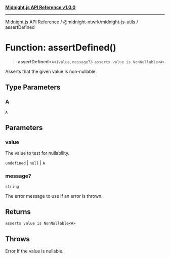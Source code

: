 [**Midnight.js API Reference v1.0.0**](../../../README.md)

***

[Midnight.js API Reference](../../../packages.md) / [@midnight-ntwrk/midnight-js-utils](../README.md) / assertDefined

# Function: assertDefined()

> **assertDefined**\<`A`\>(`value`, `message`?): `asserts value is NonNullable<A>`

Asserts that the given value is non-nullable.

## Type Parameters

### A

`A`

## Parameters

### value

The value to test for nullability.

`undefined` | `null` | `A`

### message?

`string`

The error message to use if an error is thrown.

## Returns

`asserts value is NonNullable<A>`

## Throws

Error If the value is nullable.
